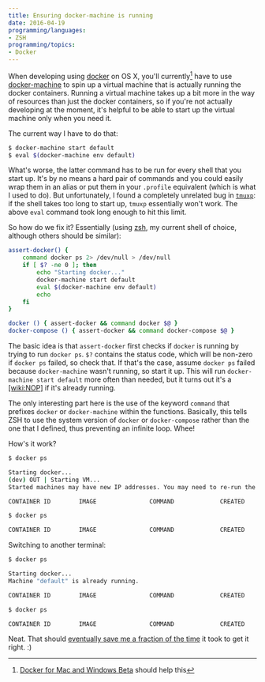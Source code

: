 ```yaml
---
title: Ensuring docker-machine is running
date: 2016-04-19
programming/languages:
- ZSH
programming/topics:
- Docker
---
```

When developing using <a href="https://www.docker.com/">docker</a> on OS X, you'll currently[^1] have to use <a href="https://docs.docker.com/machine/">docker-machine</a> to spin up a virtual machine that is actually running the docker containers. Running a virtual machine takes up a bit more in the way of resources than just the docker containers, so if you're not actually developing at the moment, it's helpful to be able to start up the virtual machine only when you need it.

The current way I have to do that:

```bash
$ docker-machine start default
$ eval $(docker-machine env default)
```

What's worse, the latter command has to be run for every shell that you start up. It's by no means a hard pair of commands and you could easily wrap them in an alias or put them in your `.profile` equivalent (which is what I used to do). But unfortunately, I found a completely unrelated bug in <a href="https://github.com/tony/tmuxp">`tmuxp`</a>: if the shell takes too long to start up, `tmuxp` essentially won't work. The above `eval` command took long enough to hit this limit.

<!--more-->

So how do we fix it? Essentially (using <a href="http://www.zsh.org/">zsh</a>, my current shell of choice, although others should be similar):

```zsh
assert-docker() {
    command docker ps 2> /dev/null > /dev/null
    if [ $? -ne 0 ]; then
        echo "Starting docker..."
        docker-machine start default
        eval $(docker-machine env default)
        echo
    fi
}

docker () { assert-docker && command docker $@ }
docker-compose () { assert-docker && command docker-compose $@ }
```

The basic idea is that `assert-docker` first checks if `docker` is running by trying to run `docker ps`. `$?` contains the status code, which will be non-zero if `docker ps` failed, so check that. If that's the case, assume `docker ps` failed because `docker-machine` wasn't running, so start it up. This will run `docker-machine start default` more often than needed, but it turns out it's a [[wiki:NOP]]() if it's already running.

The only interesting part here is the use of the keyword `command` that prefixes `docker` or `docker-machine` within the functions. Basically, this tells ZSH to use the system version of `docker` or `docker-compose` rather than the one that I defined, thus preventing an infinite loop. Whee!

How's it work?

```bash
$ docker ps

Starting docker...
(dev) OUT | Starting VM...
Started machines may have new IP addresses. You may need to re-run the `docker-machine env` command.

CONTAINER ID        IMAGE               COMMAND             CREATED             STATUS              PORTS               NAMES

$ docker ps

CONTAINER ID        IMAGE               COMMAND             CREATED             STATUS              PORTS               NAMES
```

Switching to another terminal:

```bash
$ docker ps

Starting docker...
Machine "default" is already running.

CONTAINER ID        IMAGE               COMMAND             CREATED             STATUS              PORTS               NAMES

$ docker ps

CONTAINER ID        IMAGE               COMMAND             CREATED             STATUS              PORTS               NAMES
```

Neat. That should <a href="https://xkcd.com/1205/">eventually save me a fraction of the time</a> it took to get it right. :)

[^1]: <a href="https://blog.docker.com/2016/03/docker-for-mac-windows-beta/">Docker for Mac and Windows Beta</a> should help this